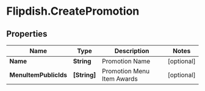 # Flipdish.CreatePromotion

## Properties
Name | Type | Description | Notes
------------ | ------------- | ------------- | -------------
**Name** | **String** | Promotion Name | [optional] 
**MenuItemPublicIds** | **[String]** | Promotion Menu Item Awards | [optional] 


